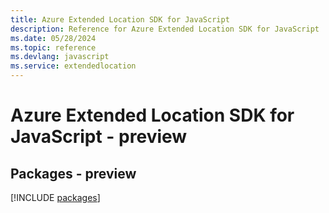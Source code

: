 ```yaml
---
title: Azure Extended Location SDK for JavaScript
description: Reference for Azure Extended Location SDK for JavaScript
ms.date: 05/28/2024
ms.topic: reference
ms.devlang: javascript
ms.service: extendedlocation
---
```

# Azure Extended Location SDK for JavaScript - preview
## Packages - preview
[!INCLUDE [packages](extended-location-index.md)]
